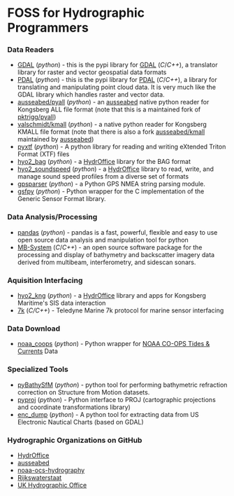 # FOSS for Hydrographic Programmers

### Data Readers

* [GDAL](https://pypi.org/project/GDAL/) (_python_) - this is the pypi library for [GDAL](https://github.com/OSGeo/gdal) (_C_/_C++_), a translator library for raster and vector geospatial data formats
* [PDAL](https://pypi.org/project/PDAL/) (_python_) - this is the pypi library for [PDAL](https://pdal.io/)  (_C_/_C++_), a library for translating and manipulating point cloud data. It is very much like the GDAL library which handles raster and vector data.
* [ausseabed/pyall](https://github.com/ausseabed/pyall) (_python_) - an [ausseabed][2] native python reader for Kongsberg ALL file format (note that this is a maintained fork of [pktrigg/pyall](https://github.com/pktrigg/pyall))
* [valschmidt/kmall](https://github.com/valschmidt/kmall) (_python_) - a native python reader for Kongsberg KMALL file format (note that there is also a fork [ausseabed/kmall](https://github.com/ausseabed/kmall) maintained by [ausseabed][2])
* [pyxtf](https://github.com/oysstu/pyxtf) (_python_) - A python library for reading and writing eXtended Triton Format (XTF) files
* [hyo2_bag](https://github.com/hydroffice/hyo2_bag) (_python_) - a [HydrOffice][1] library for the BAG format
* [hyo2_soundspeed](https://github.com/hydroffice/hyo2_soundspeed) (_python_) - a [HydrOffice][1] library to read, write, and manage sound speed profiles from a diverse set of formats
* [gpsparser](https://github.com/valschmidt/gpsparser) (_python_) - a Python GPS NMEA string parsing module.
* [gsfpy](https://github.com/UKHO/gsfpy) (_python_) - Python wrapper for the C implementation of the Generic Sensor Format library.

### Data Analysis/Processing

* [pandas](https://pandas.pydata.org/) (_python_) - pandas is a fast, powerful, flexible and easy to use open source data analysis and manipulation tool for python
* [MB-System](https://github.com/dwcaress/MB-System) (_C_/_C++_) - an open source software package for the processing and display of bathymetry and backscatter imagery data derived from multibeam, interferometry, and sidescan sonars.
### Aquisition Interfacing

* [hyo2_kng](https://github.com/hydroffice/hyo2_kng) (_python_) - a [HydrOffice][1] library and apps for Kongsberg Maritime's SIS data interaction
* [7k](https://github.com/Teledyne-Marine/7k) (_C/C++_) - Teledyne Marine 7k protocol for marine sensor interfacing

### Data Download

* [noaa_coops](https://github.com/GClunies/noaa_coops) (_python_) - Python wrapper for [NOAA CO-OPS Tides & Currents](https://tidesandcurrents.noaa.gov/) Data

### Specialized Tools

* [pyBathySfM](https://github.com/geojames/pyBathySfM) (_python_) - python tool for performing bathymetric refraction correction on Structure from Motion datasets.
* [pyproj](https://github.com/pyproj4/pyproj) (_python_) - Python interface to PROJ (cartographic projections and coordinate transformations library)
* [enc_dump](https://github.com/valschmidt/enc_dump) (_python_) - A python tool for extracting data from US Electronic Nautical Charts (based on GDAL)

### Hydrographic Organizations on GitHub

* [HydrOffice][1]
* [ausseabed][2]
* [noaa-ocs-hydrography][3]
* [Rijkswaterstaat][4]
* [UK Hydrographic Office][5]

[1]: https://github.com/hydroffice
[2]: https://github.com/ausseabed
[3]: https://github.com/noaa-ocs-hydrography
[4]: https://github.com/Rijkswaterstaat
[5]: https://github.com/UKHO
